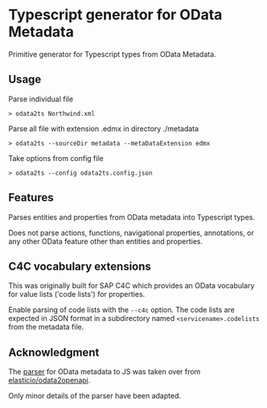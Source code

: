 # Typescript generator for OData Metadata

Primitive generator for Typescript types from OData Metadata.

## Usage

Parse individual file
```
> odata2ts Northwind.xml
```
Parse all file with extension .edmx in directory ./metadata
```
> odata2ts --sourceDir metadata --metaDataExtension edmx
```
Take options from config file
```
> odata2ts --config odata2ts.config.json
```

## Features

Parses entities and properties from OData metadata into Typescript types. 

Does not parse actions, functions, navigational properties, annotations, or any other OData feature other than entities and properties. 

## C4C vocabulary extensions

This was originally built for SAP C4C which provides an OData vocabulary for value lists ('code lists') for properties. 

Enable parsing of code lists with the ```--c4c``` option. The code lists are expected in JSON format in a subdirectory named ```<servicename>.codelists``` from the metadata file.

## Acknowledgment

The  [parser](src/lib/parser/) for OData metadata to JS was taken over from [elasticio/odata2openapi](https://github.com/elasticio/odata2openapi).

Only minor details of the parser have been adapted. 
